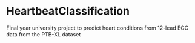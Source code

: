 # HeartbeatClassification
Final year university project to predict heart conditions from 12-lead ECG data from the PTB-XL dataset
